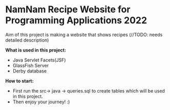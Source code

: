 # NamNam Recipe Website for Programming Applications 2022

Aim of this project is making a website that shows recipes (//TODO: needs detailed description)

**What is used in this project:**
- Java Servlet Facets(JSF)
- GlassFish Server
- Derby database


**How to start:**
- First run the src-> java -> queries.sql to create tables which will be used in this project. 
- Then enjoy your journey! :)
